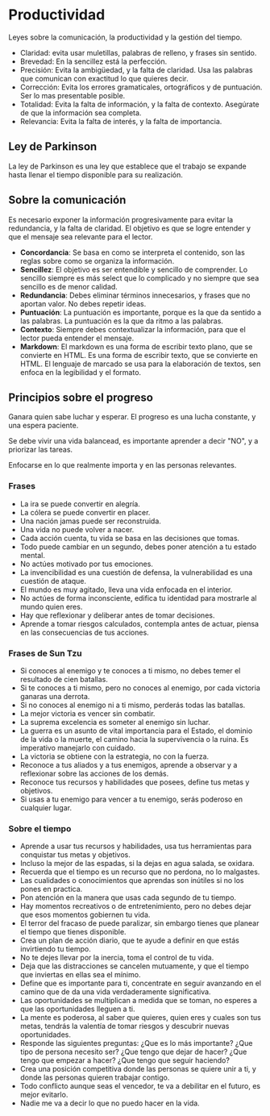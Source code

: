 # Productividad

Leyes sobre la comunicación, la productividad y la gestión del tiempo.

- Claridad: evita usar muletillas, palabras de relleno, y frases sin sentido.
- Brevedad: En la sencillez está la perfección.
- Precisión: Evita la ambigüedad, y la falta de claridad. Usa las palabras que comunican con exactitud lo que quieres decir.
- Corrección: Evita los errores gramaticales, ortográficos y de puntuación. Ser lo mas presentable posible.
- Totalidad: Evita la falta de información, y la falta de contexto. Asegúrate de que la información sea completa.
- Relevancia: Evita la falta de interés, y la falta de importancia.

## Ley de Parkinson

La ley de Parkinson es una ley que establece que el trabajo se expande hasta llenar el tiempo disponible para su realización.

## Sobre la comunicación

Es necesario exponer la información progresivamente para evitar la redundancia, y la falta de claridad. El objetivo es que se logre entender y que el mensaje sea relevante para el lector.

- **Concordancia**: Se basa en como se interpreta el contenido, son las reglas sobre como se organiza la información.
- **Sencillez**: El objetivo es ser entendible y sencillo de comprender. Lo sencillo siempre es más select que lo complicado y no siempre que sea sencillo es de menor calidad.
- **Redundancia**: Debes eliminar términos innecesarios, y frases que no aportan valor. No debes repetir ideas.
- **Puntuación**: La puntuación es importante, porque es la que da sentido a las palabras. La puntuación es la que da ritmo a las palabras.
- **Contexto**: Siempre debes contextualizar la información, para que el lector pueda entender el mensaje.
- **Markdown**: El markdown es una forma de escribir texto plano, que se convierte en HTML. Es una forma de escribir texto, que se convierte en HTML. El lenguaje de marcado se usa para la elaboración de textos, sen enfoca en la legibilidad y el formato.

## Principios sobre el progreso

Ganara quien sabe luchar y esperar. El progreso es una lucha constante, y una espera paciente.

Se debe vivir una vida balancead, es importante aprender a decir "NO", y a priorizar las tareas.

Enfocarse en lo que realmente importa y en las personas relevantes.

### Frases

- La ira se puede convertir en alegría.
- La cólera se puede convertir en placer.
- Una nación jamas puede ser reconstruida.
- Una vida no puede volver a nacer.
- Cada acción cuenta, tu vida se basa en las decisiones que tomas.
- Todo puede cambiar en un segundo, debes poner atención a tu estado mental.
- No actúes motivado por tus emociones.
- La invencibilidad es una cuestión de defensa, la vulnerabilidad es una cuestión de ataque.
- El mundo es muy agitado, lleva una vida enfocada en el interior.
- No actúes de forma inconsciente, edifica tu identidad para mostrarle al mundo quien eres.
- Hay que reflexionar y deliberar antes de tomar decisiones.
- Aprende a tomar riesgos calculados, contempla antes de actuar, piensa en las consecuencias de tus acciones.

### Frases de Sun Tzu

- Si conoces al enemigo y te conoces a ti mismo, no debes temer el resultado de cien batallas.
- Si te conoces a ti mismo, pero no conoces al enemigo, por cada victoria ganaras una derrota.
- Si no conoces al enemigo ni a ti mismo, perderás todas las batallas.
- La mejor victoria es vencer sin combatir.
- La suprema excelencia es someter al enemigo sin luchar.
- La guerra es un asunto de vital importancia para el Estado, el dominio de la vida o la muerte, el camino hacia la supervivencia o la ruina. Es imperativo manejarlo con cuidado.
- La victoria se obtiene con la estrategia, no con la fuerza.
- Reconoce a tus aliados y a tus enemigos, aprende a observar y a reflexionar sobre las acciones de los demás.
- Reconoce tus recursos y habilidades que posees, define tus metas y objetivos.
- Si usas a tu enemigo para vencer a tu enemigo, serás poderoso en cualquier lugar.

### Sobre el tiempo

- Aprende a usar tus recursos y habilidades, usa tus herramientas para conquistar tus metas y objetivos.
- Incluso la mejor de las espadas, si la dejas en agua salada, se oxidara.
- Recuerda que el tiempo es un recurso que no perdona, no lo malgastes.
- Las cualidades o conocimientos que aprendas son inútiles si no los pones en practica.
- Pon atención en la manera que usas cada segundo de tu tiempo.
- Hay momentos recreativos o de entretenimiento, pero no debes dejar que esos momentos gobiernen tu vida.
- El terror del fracaso de puede paralizar, sin embargo tienes que planear el tiempo que tienes disponible.
- Crea un plan de acción diario, que te ayude a definir en que estás invirtiendo tu tiempo.
- No te dejes llevar por la inercia, toma el control de tu vida.
- Deja que las distracciones se cancelen mutuamente, y que el tiempo que inviertas en ellas sea el mínimo.
- Define que es importante para ti, concentrate en seguir avanzando en el camino que de da una vida verdaderamente significativa.
- Las oportunidades se multiplican a medida que se toman, no esperes a que las oportunidades lleguen a ti.
- La mente es poderosa, al saber que quieres, quien eres y cuales son tus metas, tendrás la valentía de tomar riesgos y descubrir nuevas oportunidades.
- Responde las siguientes preguntas: ¿Que es lo más importante? ¿Que tipo de persona necesito ser? ¿Que tengo que dejar de hacer? ¿Que tengo que empezar a hacer? ¿Que tengo que seguir haciendo?
- Crea una posición competitiva donde las personas se quiere unir a ti, y donde las personas quieren trabajar contigo.
- Todo conflicto aunque seas el vencedor, te va a debilitar en el futuro, es mejor evitarlo.
- Nadie me va a decir lo que no puedo hacer en la vida.
